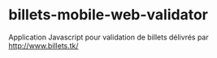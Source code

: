 # billets-mobile-web-validator
Application Javascript pour validation de billets délivrés par http://www.billets.tk/
